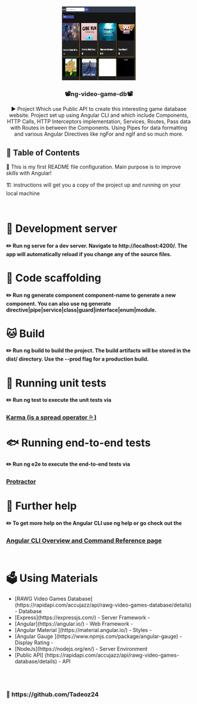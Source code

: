 <p align="center">
  <a href="" rel="noopener">
    <img
      width="200px"
      height="200px"
      src="./src/assets/images/Readme/P-Screenshot.png"
      alt="Project logo"
  /></a>
</p>

<h3 align="center"> 📽️ng-video-game-db📽️</h3>

<p align="center">
 ▶️
  Project Which use Public API to create this interesting game database website.
  Project set up using Angular CLI and which include Components, HTTP Calls,
  HTTP Interceptors implementation, Services, Routes, Pass data with Routes in
  between the Components. Using Pipes for data formatting and various Angular
  Directives like ngFor and ngIf and so much more.
  <br />
</p>

## 📝 Table of Contents

<p>

🏁 This is my first README file configuration. Main purpose is to improve skills with
Angular!

🏗️ instructions will get you a copy of the project up and running on your
local machine

</p>
<br />

# 🦍 Development server

#### ✏️ Run ng serve for a dev server. Navigate to http://localhost:4200/. The app will automatically reload if you change any of the source files.

# 🐶 Code scaffolding

#### ✏️ Run ng generate component component-name to generate a new component. You can also use ng generate directive|pipe|service|class|guard|interface|enum|module.

# 🐱 Build

#### ✏️ Run ng build to build the project. The build artifacts will be stored in the dist/ directory. Use the --prod flag for a production build.

# 🦁 Running unit tests

#### ✏️ Run ng test to execute the unit tests via <h3> <a href="https://karma-runner.github.io/latest/index.html">Karma (is a spread operator 💦 )</a></h3>

# 🐟 Running end-to-end tests

#### ✏️ Run ng e2e to execute the end-to-end tests via</h5><h3> <a href="http://www.protractortest.org/#/">Protractor</a></h3>

# 🐖 Further help

#### ✏️ To get more help on the Angular CLI use ng help or go check out the </h5><h3> <a href="https://angular.io/cli">Angular CLI Overview and Command Reference page</a></h3>

<br />

# :ballot_box: Using Materials

  <ul>
    <li>[RAWG Video Games Database](https://rapidapi.com/accujazz/api/rawg-video-games-database/details) - Database</li>
    <li>[Express](https://expressjs.com/) - Server Framework -</li>
    <li>[Angular](https://angular.io/) - Web Framework -</li>
    <li>[Angular Material ](https://material.angular.io/) - Styles -</li>
    <li>[Angular Gauge ](https://www.npmjs.com/package/angular-gauge) - Display Rating -</li>
    <li>[NodeJs](https://nodejs.org/en/) - Server Environment</li>
    <li>[Public API] (https://rapidapi.com/accujazz/api/rawg-video-games-database/details) - API </li>
  </br>
  </ul>
    </br>
    <h3> 🥂 https://github.com/Tadeoz24</h3>
